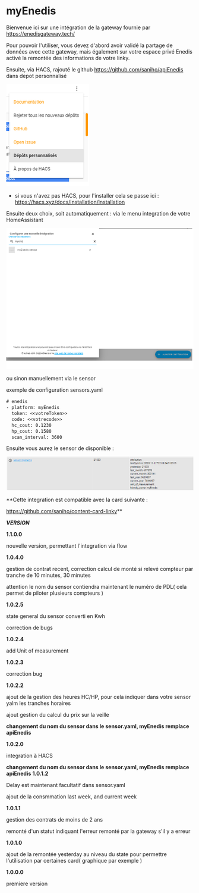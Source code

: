 # myEnedis

Bienvenue ici sur une intégration de la gateway fournie par https://enedisgateway.tech/

Pour pouvoir l'utiliser, vous devez d'abord avoir validé la partage de données avec cette gateway, mais également
sur votre espace privé Enedis activé la remontée des informations de votre linky.

Ensuite, via HACS, rajouté le github https://github.com/saniho/apiEnedis dans depot personnalisé

![picture](img/hacsAddrepo.png)

* si vous n'avez pas HACS, pour l'installer cela se passe ici : https://hacs.xyz/docs/installation/installation

Ensuite deux choix, soit automatiquement : via le menu integration de votre HomeAssistant

![picture](img/HAflow.png)

ou sinon manuellement via le sensor

exemple de configuration sensors.yaml

```
# enedis
- platform: myEnedis
  token: <<votreToken>>
  code: <<votrecode>> 
  hc_cout: 0.1230
  hp_cout: 0.1580
  scan_interval: 3600
```

Ensuite vous aurez le sensor de disponible : 

![picture](img/sensor_v2.png)

**Cette integration est compatible avec la card suivante : 

https://github.com/saniho/content-card-linky**


_**VERSION**_

**1.1.0.0**

nouvelle version, permettant l'integration via flow

**1.0.4.0**

gestion de contrat recent, correction calcul de monté si relevé compteur par tranche de 10 minutes, 30 minutes

attention le nom du sensor contiendra maintenant le numéro de PDL( cela permet de piloter plusieurs compteurs )

**1.0.2.5**

state general du sensor converti en Kwh

correction de bugs

**1.0.2.4**

add Unit of measurement

**1.0.2.3**

correction bug

**1.0.2.2**

ajout de la gestion des heures HC/HP, pour cela indiquer dans votre sensor yalm les tranches horaires

ajout gestion du calcul du prix sur la veille

**changement du nom du sensor dans le sensor.yaml, myEnedis remplace apiEnedis**

**1.0.2.0**

integration à HACS

**changement du nom du sensor dans le sensor.yaml, myEnedis remplace apiEnedis**
**1.0.1.2**

Delay est maintenant facultatif dans sensor.yaml

ajout de la consmmation last week, and current week

**1.0.1.1**

gestion des contrats de moins de 2 ans

remonté d'un statut indiquant l'erreur remonté par la gateway s'il y a erreur

**1.0.1.0**

ajout de la remontée yesterday au niveau du state pour permettre l'utilisation par certaines card( graphique par exemple )

**1.0.0.0**

premiere version

